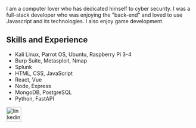 
I am a computer lover who has dedicated himself to cyber security. I was a full-stack developer who was enjoying the "back-end" and loved to use Javascript and its technologies. I also enjoy game development. 
 
## Skills and Experience
* Kali Linux, Parrot OS, Ubuntu, Raspberry Pi 3-4
* Burp Suite, Metasploit, Nmap
* Splunk
* HTML, CSS, JavaScript
* React, Vue
* Node, Express
* MongoDB, PostgreSQL
* Python, FastAPI


[<img src='https://cdn.jsdelivr.net/npm/simple-icons@3.0.1/icons/linkedin.svg' alt='linkedin' height='40'>](https://www.linkedin.com/in/turhan-e-b25916113/) 
 
 
<!--
![GitHub Stats](https://github-readme-stats.vercel.app/api?username=turhanergene&theme=radical) 

![Full-stack developer](https://github.com/TurhanErgene/TurhanErgene/blob/main/Banner.png)

[![Top Langs](https://github-readme-stats.vercel.app/api/top-langs/?username=turhanergene&theme=radical)](https://github.com/anuraghazra/github-readme-stats)

**TurhanErgene/TurhanErgene** is a ✨ _special_ ✨ repository because its `README.md` (this file) appears on your GitHub profile.

Here are some ideas to get you started:

- 🔭 I’m currently working on ...
- 🌱 I’m currently learning ...
- 👯 I’m looking to collaborate on ...
- 🤔 I’m looking for help with ...
- 💬 Ask me about ...
- 📫 How to reach me: ...
- 😄 Pronouns: ...
- ⚡ Fun fact: ...
-->
